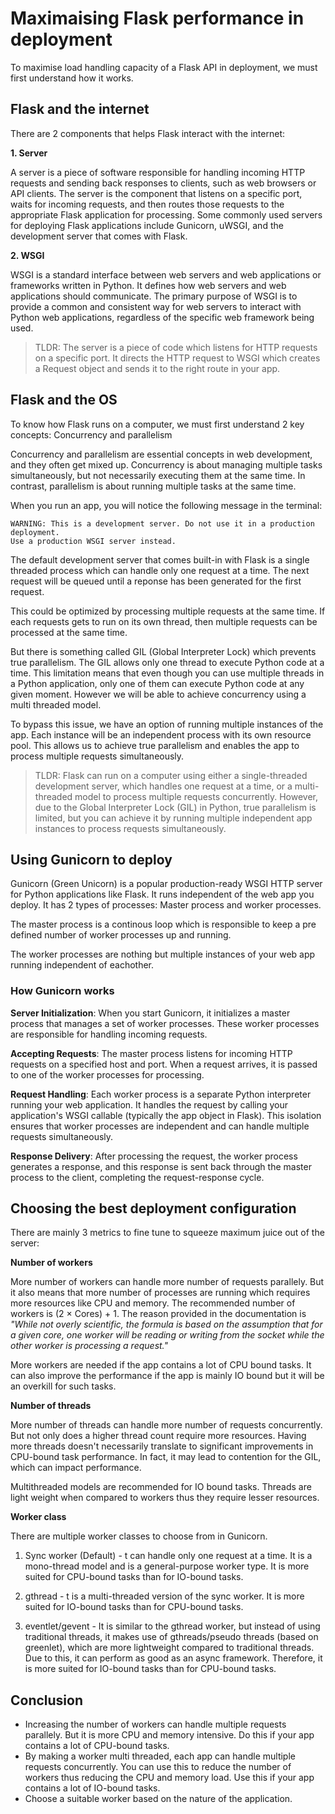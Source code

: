 # Maximaising Flask performance in deployment

To maximise load handling capacity of a Flask API in deployment, we must first understand how it works.

## Flask and the internet

There are 2 components that helps Flask interact with the internet:

**1. Server**

A server is a piece of software responsible for handling incoming HTTP requests and sending back responses to clients, such as web browsers or API clients. The server is the component that listens on a specific port, waits for incoming requests, and then routes those requests to the appropriate Flask application for processing. Some commonly used servers for deploying Flask applications include Gunicorn, uWSGI, and the development server that comes with Flask.

**2. WSGI**

WSGI is a standard interface between web servers and web applications or frameworks written in Python. It defines how web servers and web applications should communicate. The primary purpose of WSGI is to provide a common and consistent way for web servers to interact with Python web applications, regardless of the specific web framework being used.

> TLDR: The server is a piece of code which listens for HTTP requests on a specific port. It directs the HTTP request to WSGI which creates a Request object and sends it to the right route in your app. 

## Flask and the OS

To know how Flask runs on a computer, we must first understand 2 key concepts: Concurrency and parallelism

Concurrency and parallelism are essential concepts in web development, and they often get mixed up. Concurrency is about managing multiple tasks simultaneously, but not necessarily executing them at the same time. In contrast, parallelism is about running multiple tasks at the same time.

When you run an app, you will notice the following message in the terminal:

```
WARNING: This is a development server. Do not use it in a production deployment.
Use a production WSGI server instead.
```

The default development server that comes built-in with Flask is a single threaded process which can handle only one request at a time. The next request will be queued until a reponse has been generated for the first request.
<gif>

This could be optimized by processing multiple requests at the same time. If each requests gets to run on its own thread, then multiple requests can be processed at the same time.
<gif>

But there is something called GIL (Global Interpreter Lock) which prevents true parallelism. The GIL allows only one thread to execute Python code at a time. This limitation means that even though you can use multiple threads in a Python application, only one of them can execute Python code at any given moment. However we will be able to achieve concurrency using a multi threaded model.
<gif>

To bypass this issue, we have an option of running multiple instances of the app. Each instance will be an independent process with its own resource pool. This allows us to achieve true parallelism and enables the app to process multiple requests simultaneously.
<gif>

> TLDR: Flask can run on a computer using either a single-threaded development server, which handles one request at a time, or a multi-threaded model to process multiple requests concurrently. However, due to the Global Interpreter Lock (GIL) in Python, true parallelism is limited, but you can achieve it by running multiple independent app instances to process requests simultaneously.

## Using Gunicorn to deploy

Gunicorn (Green Unicorn) is a popular production-ready WSGI HTTP server for Python applications like Flask. It runs independent of the web app you deploy. It has 2 types of processes: Master process and worker processes.

The master process is a continous loop which is responsible to keep a pre defined number of worker processes up and running.

The worker processes are nothing but multiple instances of your web app running independent of eachother.
<gif>

### How Gunicorn works

**Server Initialization**: When you start Gunicorn, it initializes a master process that manages a set of worker processes. These worker processes are responsible for handling incoming requests.

**Accepting Requests**: The master process listens for incoming HTTP requests on a specified host and port. When a request arrives, it is passed to one of the worker processes for processing.

**Request Handling**: Each worker process is a separate Python interpreter running your web application. It handles the request by calling your application's WSGI callable (typically the app object in Flask). This isolation ensures that worker processes are independent and can handle multiple requests simultaneously.

**Response Delivery**: After processing the request, the worker process generates a response, and this response is sent back through the master process to the client, completing the request-response cycle.
<gif>

## Choosing the best deployment configuration

There are mainly 3 metrics to fine tune to squeeze maximum juice out of the server:

**Number of workers**

More number of workers can handle more number of requests parallely. But it also means that more number of processes are running which requires more resources like CPU and memory. The recommended number of workers is (2 $\times$ Cores) + 1. The reason provided in the documentation is *"While not overly scientific, the formula is based on the assumption that for a given core, one worker will be reading or writing from the socket while the other worker is processing a request."*

More workers are needed if the app contains a lot of CPU bound tasks. It can also improve the performance if the app is mainly IO bound but it will be an overkill for such tasks.

**Number of threads**

More number of threads can handle more number of requests concurrently. But not only does a higher thread count require more resources. Having more threads doesn't necessarily translate to significant improvements in CPU-bound task performance. In fact, it may lead to contention for the GIL, which can impact performance.

Multithreaded models are recommended for IO bound tasks. Threads are light weight when compared to workers thus they require lesser resources.

**Worker class**

There are multiple worker classes to choose from in Gunicorn.

1. Sync worker (Default) - t can handle only one request at a time. It is a mono-thread model and is a general-purpose worker type. It is more suited for CPU-bound tasks than for IO-bound tasks.

2. gthread - t is a multi-threaded version of the sync worker. It is more suited for IO-bound tasks than for CPU-bound tasks.

3. eventlet/gevent - It is similar to the gthread worker, but instead of using traditional threads, it makes use of gthreads/pseudo threads (based on greenlet), which are more lightweight compared to traditional threads. Due to this, it can perform as good as an async framework. Therefore, it is more suited for IO-bound tasks than for CPU-bound tasks.

## Conclusion

- Increasing the number of workers can handle multiple requests parallely. But it is more CPU and memory intensive. Do this if your app contains a lot of CPU-bound tasks.
- By making a worker multi threaded, each app can handle multiple requests concurrently. You can use this to reduce the number of workers thus reducing the CPU and memory load. Use this if your app contains a lot of IO-bound tasks.
- Choose a suitable worker based on the nature of the application.
